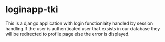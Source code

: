 # loginapp-tki
This is a django application with login functionlaity handled by session handling.If the user is authenticated user that exsists in our database they will be redirected to profile page else the error is displayed.

 
